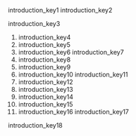 introduction_key1
introduction_key2

     
introduction_key3


1. introduction_key4
2. introduction_key5
3. introduction_key6
introduction_key7
1. introduction_key8
2. introduction_key9
3. introduction_key10
introduction_key11
1. introduction_key12
2. introduction_key13
3. introduction_key14
4. introduction_key15
5. introduction_key16
introduction_key17




introduction_key18
